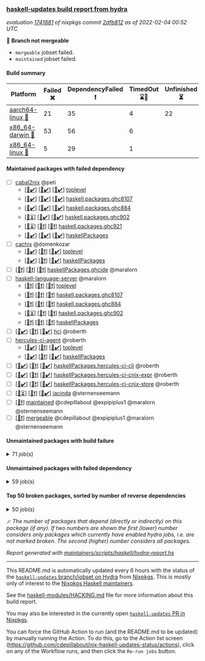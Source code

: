 ### [haskell-updates build report from hydra](https://hydra.nixos.org/jobset/nixpkgs/haskell-updates)
*evaluation [1741881](https://hydra.nixos.org/eval/1741881) of nixpkgs commit [2dfb812](https://github.com/NixOS/nixpkgs/commits/2dfb8125f9e5cdda24d9aa065bc0a2902c035dba) as of 2022-02-04 00:52 UTC*

:red_circle: **Branch not mergeable**
  * `mergeable` jobset failed.
  * `maintained` jobset failed.

#### Build summary

 | Platform | Failed :x: | DependencyFailed :heavy_exclamation_mark: | TimedOut :hourglass::no_entry_sign: | Unfinished :hourglass_flowing_sand: | Success :heavy_check_mark: | 
 | --- | --- | --- | --- | --- | --- | 
 | [aarch64-linux :iphone:](https://hydra.nixos.org/eval/1741881?filter=.aarch64-linux) | 21 | 35 | 4 | 22 | 7131 | 
 | [x86_64-darwin :apple:](https://hydra.nixos.org/eval/1741881?filter=.x86_64-darwin) | 53 | 56 | 6 |  | 7027 | 
 | [x86_64-linux :penguin:](https://hydra.nixos.org/eval/1741881?filter=.x86_64-linux) | 5 | 29 | 1 |  | 7204 | 
#### Maintained packages with failed dependency
- [ ] [cabal2nix](https://hydra.nixos.org/eval/1741881?filter=cabal2nix) @peti
  - [[:iphone::heavy_check_mark:]](https://hydra.nixos.org/build/166372765) [[:apple::heavy_check_mark:]](https://hydra.nixos.org/build/166380427) [[:penguin::heavy_check_mark:]](https://hydra.nixos.org/build/166385739) [toplevel](https://hydra.nixos.org/eval/1741881?filter=cabal2nix)
  - [[:iphone::heavy_check_mark:]](https://hydra.nixos.org/build/166381571) [[:apple::heavy_check_mark:]](https://hydra.nixos.org/build/165485046) [[:penguin::heavy_check_mark:]](https://hydra.nixos.org/build/166382527) [haskell.packages.ghc8107](https://hydra.nixos.org/eval/1741881?filter=haskell.packages.ghc8107.cabal2nix)
  - [[:iphone::heavy_check_mark:]](https://hydra.nixos.org/build/166377683) [[:apple::heavy_check_mark:]](https://hydra.nixos.org/build/165504772) [[:penguin::heavy_check_mark:]](https://hydra.nixos.org/build/166374534) [haskell.packages.ghc884](https://hydra.nixos.org/eval/1741881?filter=haskell.packages.ghc884.cabal2nix)
  - [[:iphone::hourglass_flowing_sand:]](https://hydra.nixos.org/build/166377279) [[:apple::heavy_check_mark:]](https://hydra.nixos.org/build/166143661) [[:penguin::heavy_check_mark:]](https://hydra.nixos.org/build/166376041) [haskell.packages.ghc902](https://hydra.nixos.org/eval/1741881?filter=haskell.packages.ghc902.cabal2nix)
  - [[:iphone::hourglass_flowing_sand:]](https://hydra.nixos.org/build/166380072) [[:apple::heavy_exclamation_mark:]](https://hydra.nixos.org/build/166143611) [[:penguin::heavy_exclamation_mark:]](https://hydra.nixos.org/build/166381099) [haskell.packages.ghc921](https://hydra.nixos.org/eval/1741881?filter=haskell.packages.ghc921.cabal2nix)
  - [[:iphone::heavy_check_mark:]](https://hydra.nixos.org/build/166384596) [[:apple::heavy_check_mark:]](https://hydra.nixos.org/build/165502112) [[:penguin::heavy_check_mark:]](https://hydra.nixos.org/build/166380655) [haskellPackages](https://hydra.nixos.org/eval/1741881?filter=haskellPackages.cabal2nix)
- [ ] [cachix](https://hydra.nixos.org/eval/1741881?filter=cachix) @domenkozar
  - [[:iphone::heavy_check_mark:]](https://hydra.nixos.org/build/166372352) [[:apple::heavy_exclamation_mark:]](https://hydra.nixos.org/build/166216842) [[:penguin::heavy_check_mark:]](https://hydra.nixos.org/build/166384923) [toplevel](https://hydra.nixos.org/eval/1741881?filter=cachix)
  - [[:iphone::heavy_check_mark:]](https://hydra.nixos.org/build/166381166) [[:apple::heavy_exclamation_mark:]](https://hydra.nixos.org/build/166216828) [[:penguin::heavy_check_mark:]](https://hydra.nixos.org/build/166385700) [haskellPackages](https://hydra.nixos.org/eval/1741881?filter=haskellPackages.cachix)
- [ ] [[:iphone::heavy_exclamation_mark:]](https://hydra.nixos.org/build/166379152) [[:apple::heavy_exclamation_mark:]](https://hydra.nixos.org/build/166150049) [[:penguin::heavy_exclamation_mark:]](https://hydra.nixos.org/build/166375597) [haskellPackages.ghcide](https://hydra.nixos.org/eval/1741881?filter=haskellPackages.ghcide) @maralorn
- [ ] [haskell-language-server](https://hydra.nixos.org/eval/1741881?filter=haskell-language-server) @maralorn
  - [[:iphone::heavy_exclamation_mark:]](https://hydra.nixos.org/build/166379929) [[:apple::heavy_exclamation_mark:]](https://hydra.nixos.org/build/166148447) [[:penguin::heavy_exclamation_mark:]](https://hydra.nixos.org/build/166377370) [toplevel](https://hydra.nixos.org/eval/1741881?filter=haskell-language-server)
  - [[:iphone::heavy_exclamation_mark:]](https://hydra.nixos.org/build/166385163) [[:apple::heavy_exclamation_mark:]](https://hydra.nixos.org/build/166150339) [[:penguin::heavy_exclamation_mark:]](https://hydra.nixos.org/build/166373915) [haskell.packages.ghc8107](https://hydra.nixos.org/eval/1741881?filter=haskell.packages.ghc8107.haskell-language-server)
  - [[:iphone::heavy_exclamation_mark:]](https://hydra.nixos.org/build/166380644) [[:apple::heavy_exclamation_mark:]](https://hydra.nixos.org/build/166148017) [[:penguin::heavy_exclamation_mark:]](https://hydra.nixos.org/build/166378922) [haskell.packages.ghc884](https://hydra.nixos.org/eval/1741881?filter=haskell.packages.ghc884.haskell-language-server)
  - [[:iphone::hourglass_flowing_sand:]](https://hydra.nixos.org/build/166376918) [[:apple::heavy_exclamation_mark:]](https://hydra.nixos.org/build/166149203) [[:penguin::heavy_exclamation_mark:]](https://hydra.nixos.org/build/166378155) [haskell.packages.ghc902](https://hydra.nixos.org/eval/1741881?filter=haskell.packages.ghc902.haskell-language-server)
  - [[:iphone::heavy_exclamation_mark:]](https://hydra.nixos.org/build/166381791) [[:apple::heavy_exclamation_mark:]](https://hydra.nixos.org/build/166148625) [[:penguin::heavy_exclamation_mark:]](https://hydra.nixos.org/build/166381398) [haskellPackages](https://hydra.nixos.org/eval/1741881?filter=haskellPackages.haskell-language-server)
- [ ] [[:iphone::heavy_check_mark:]](https://hydra.nixos.org/build/166380380) [[:apple::heavy_exclamation_mark:]](https://hydra.nixos.org/build/166216824) [[:penguin::heavy_check_mark:]](https://hydra.nixos.org/build/166378731) [hci](https://hydra.nixos.org/eval/1741881?filter=hci) @roberth
- [ ] [hercules-ci-agent](https://hydra.nixos.org/eval/1741881?filter=hercules-ci-agent) @roberth
  - [[:iphone::heavy_check_mark:]](https://hydra.nixos.org/build/166374566) [[:apple::heavy_exclamation_mark:]](https://hydra.nixos.org/build/166216862) [[:penguin::heavy_check_mark:]](https://hydra.nixos.org/build/166378612) [toplevel](https://hydra.nixos.org/eval/1741881?filter=hercules-ci-agent)
  - [[:iphone::heavy_check_mark:]](https://hydra.nixos.org/build/166375321) [[:apple::heavy_exclamation_mark:]](https://hydra.nixos.org/build/166216841) [[:penguin::heavy_check_mark:]](https://hydra.nixos.org/build/166373237) [haskellPackages](https://hydra.nixos.org/eval/1741881?filter=haskellPackages.hercules-ci-agent)
- [ ] [[:iphone::heavy_check_mark:]](https://hydra.nixos.org/build/166379105) [[:apple::heavy_exclamation_mark:]](https://hydra.nixos.org/build/166216849) [[:penguin::heavy_check_mark:]](https://hydra.nixos.org/build/166373334) [haskellPackages.hercules-ci-cli](https://hydra.nixos.org/eval/1741881?filter=haskellPackages.hercules-ci-cli) @roberth
- [ ] [[:iphone::heavy_check_mark:]](https://hydra.nixos.org/build/166375964) [[:apple::heavy_exclamation_mark:]](https://hydra.nixos.org/build/166216867) [[:penguin::heavy_check_mark:]](https://hydra.nixos.org/build/166386843) [haskellPackages.hercules-ci-cnix-expr](https://hydra.nixos.org/eval/1741881?filter=haskellPackages.hercules-ci-cnix-expr) @roberth
- [ ] [[:iphone::heavy_check_mark:]](https://hydra.nixos.org/build/166383354) [[:apple::heavy_exclamation_mark:]](https://hydra.nixos.org/build/166216844) [[:penguin::heavy_check_mark:]](https://hydra.nixos.org/build/166377207) [haskellPackages.hercules-ci-cnix-store](https://hydra.nixos.org/eval/1741881?filter=haskellPackages.hercules-ci-cnix-store) @roberth
- [ ] [[:iphone::hourglass_flowing_sand:]](https://hydra.nixos.org/build/166372659) [[:apple::heavy_exclamation_mark:]](https://hydra.nixos.org/build/166143647) [[:penguin::heavy_check_mark:]](https://hydra.nixos.org/build/166384502) [jacinda](https://hydra.nixos.org/eval/1741881?filter=jacinda) @sternenseemann
- [ ] [[:penguin::heavy_exclamation_mark:]](https://hydra.nixos.org/build/166380497) [maintained](https://hydra.nixos.org/eval/1741881?filter=maintained) @cdepillabout @expipiplus1 @maralorn @sternenseemann
- [ ] [[:penguin::heavy_exclamation_mark:]](https://hydra.nixos.org/build/166378333) [mergeable](https://hydra.nixos.org/eval/1741881?filter=mergeable) @cdepillabout @expipiplus1 @maralorn @sternenseemann
#### Unmaintained packages with build failure
<details><summary>71 job(s) </summary>

- [ ] [[:iphone::x:]](https://hydra.nixos.org/build/166374710) [[:apple::x:]](https://hydra.nixos.org/build/166148832) [[:penguin::x:]](https://hydra.nixos.org/build/166379247) [haskellPackages.hls-plugin-api](https://hydra.nixos.org/eval/1741881?filter=haskellPackages.hls-plugin-api)  :arrow_heading_up: 23 | 25
- [ ] [[:iphone::heavy_check_mark:]](https://hydra.nixos.org/build/166372522) [[:apple::x:]](https://hydra.nixos.org/build/165500555) [[:penguin::heavy_check_mark:]](https://hydra.nixos.org/build/166376400) [haskellPackages.thyme](https://hydra.nixos.org/eval/1741881?filter=haskellPackages.thyme)  :arrow_heading_up: 6 | 15
- [ ] [[:iphone::heavy_check_mark:]](https://hydra.nixos.org/build/166384558) [[:apple::x:]](https://hydra.nixos.org/build/166150124) [[:penguin::heavy_check_mark:]](https://hydra.nixos.org/build/166374889) [haskellPackages.nri-prelude](https://hydra.nixos.org/eval/1741881?filter=haskellPackages.nri-prelude)  :arrow_heading_up: 5 | 7
- [ ] [[:iphone::heavy_check_mark:]](https://hydra.nixos.org/build/166383825) [[:apple::x:]](https://hydra.nixos.org/build/165493168) [[:penguin::heavy_check_mark:]](https://hydra.nixos.org/build/166372762) [haskellPackages.exinst](https://hydra.nixos.org/eval/1741881?filter=haskellPackages.exinst)  :arrow_heading_up: 4 | 6
- [ ] [[:iphone::x:]](https://hydra.nixos.org/build/166379234) [[:apple::x:]](https://hydra.nixos.org/build/165659926) [[:penguin::heavy_check_mark:]](https://hydra.nixos.org/build/166375668) [haskellPackages.ptr-poker](https://hydra.nixos.org/eval/1741881?filter=haskellPackages.ptr-poker)  :arrow_heading_up: 3 | 4
- [ ] [[:iphone::x:]](https://hydra.nixos.org/build/166375859) [[:apple::heavy_check_mark:]](https://hydra.nixos.org/build/165489600) [[:penguin::heavy_check_mark:]](https://hydra.nixos.org/build/166386759) [haskellPackages.long-double](https://hydra.nixos.org/eval/1741881?filter=haskellPackages.long-double)  :arrow_heading_up: 2 | 2
- [ ] [[:iphone::x:]](https://hydra.nixos.org/build/166381425) [[:apple::heavy_check_mark:]](https://hydra.nixos.org/build/165505819) [[:penguin::heavy_check_mark:]](https://hydra.nixos.org/build/166384999) [haskellPackages.OrderedBits](https://hydra.nixos.org/eval/1741881?filter=haskellPackages.OrderedBits)  :arrow_heading_up: 1 | 36
- [ ] [[:iphone::heavy_check_mark:]](https://hydra.nixos.org/build/166384273) [[:apple::x:]](https://hydra.nixos.org/build/165492120) [[:penguin::heavy_check_mark:]](https://hydra.nixos.org/build/166373187) [haskellPackages.free-vector-spaces](https://hydra.nixos.org/eval/1741881?filter=haskellPackages.free-vector-spaces)  :arrow_heading_up: 1 | 7
- [ ] [[:iphone::x:]](https://hydra.nixos.org/build/166385062) [[:apple::x:]](https://hydra.nixos.org/build/166149681) [[:penguin::x:]](https://hydra.nixos.org/build/166381644) [haskellPackages.lzlib](https://hydra.nixos.org/eval/1741881?filter=haskellPackages.lzlib)  :arrow_heading_up: 1 | 2
- [ ] [[:iphone::x:]](https://hydra.nixos.org/build/166380354) [[:apple::heavy_check_mark:]](https://hydra.nixos.org/build/166149939) [[:penguin::heavy_check_mark:]](https://hydra.nixos.org/build/166380408) [haskellPackages.quic](https://hydra.nixos.org/eval/1741881?filter=haskellPackages.quic)  :arrow_heading_up: 1 | 2
- [ ] [[:iphone::x:]](https://hydra.nixos.org/build/166375099) [[:apple::x:]](https://hydra.nixos.org/build/165493743) [[:penguin::heavy_check_mark:]](https://hydra.nixos.org/build/166374805) [haskellPackages.easytensor](https://hydra.nixos.org/eval/1741881?filter=haskellPackages.easytensor)  :arrow_heading_up: 1 | 1
- [ ] [[:iphone::heavy_check_mark:]](https://hydra.nixos.org/build/166376591) [[:apple::x:]](https://hydra.nixos.org/build/166149600) [[:penguin::heavy_check_mark:]](https://hydra.nixos.org/build/166373920) [haskellPackages.gi-gdkx11](https://hydra.nixos.org/eval/1741881?filter=haskellPackages.gi-gdkx11)  :arrow_heading_up: 1 | 1
- [ ] [[:iphone::heavy_check_mark:]](https://hydra.nixos.org/build/166382218) [[:apple::heavy_check_mark:]](https://hydra.nixos.org/build/165496837) [[:penguin::x:]](https://hydra.nixos.org/build/166373793) [haskellPackages.kazura-queue](https://hydra.nixos.org/eval/1741881?filter=haskellPackages.kazura-queue)  :arrow_heading_up: 1 | 1
- [ ] [[:iphone::heavy_check_mark:]](https://hydra.nixos.org/build/166376392) [[:apple::x:]](https://hydra.nixos.org/build/165500381) [[:penguin::heavy_check_mark:]](https://hydra.nixos.org/build/166374847) [haskellPackages.keep-alive](https://hydra.nixos.org/eval/1741881?filter=haskellPackages.keep-alive)  :arrow_heading_up: 1 | 1
- [ ] [[:iphone::x:]](https://hydra.nixos.org/build/166378445) [[:apple::heavy_check_mark:]](https://hydra.nixos.org/build/165502221) [[:penguin::heavy_check_mark:]](https://hydra.nixos.org/build/166382060) [haskellPackages.nlopt-haskell](https://hydra.nixos.org/eval/1741881?filter=haskellPackages.nlopt-haskell)  :arrow_heading_up: 1 | 1
- [ ] [[:iphone::heavy_check_mark:]](https://hydra.nixos.org/build/166377732) [[:apple::x:]](https://hydra.nixos.org/build/165504394) [[:penguin::heavy_check_mark:]](https://hydra.nixos.org/build/166372942) [haskellPackages.opencv](https://hydra.nixos.org/eval/1741881?filter=haskellPackages.opencv)  :arrow_heading_up: 1 | 1
- [ ] [[:iphone::x:]](https://hydra.nixos.org/build/166379502) [[:apple::heavy_check_mark:]](https://hydra.nixos.org/build/165501733) [[:penguin::heavy_check_mark:]](https://hydra.nixos.org/build/166384027) [haskellPackages.unicode-properties](https://hydra.nixos.org/eval/1741881?filter=haskellPackages.unicode-properties)  :arrow_heading_up: 1 | 1
- [ ] [[:iphone::x:]](https://hydra.nixos.org/build/166381515) [[:apple::heavy_check_mark:]](https://hydra.nixos.org/build/165659837) [[:penguin::heavy_check_mark:]](https://hydra.nixos.org/build/166383680) [haskellPackages.accelerate-llvm](https://hydra.nixos.org/eval/1741881?filter=haskellPackages.accelerate-llvm)  :arrow_heading_up: 0 | 8
- [ ] [[:iphone::x:]](https://hydra.nixos.org/build/166383027) [[:apple::heavy_check_mark:]](https://hydra.nixos.org/build/165496162) [[:penguin::heavy_check_mark:]](https://hydra.nixos.org/build/166377079) [haskellPackages.freetype2](https://hydra.nixos.org/eval/1741881?filter=haskellPackages.freetype2)  :arrow_heading_up: 0 | 7
- [ ] [[:iphone::heavy_check_mark:]](https://hydra.nixos.org/build/166385506) [[:apple::x:]](https://hydra.nixos.org/build/165503940) [[:penguin::heavy_check_mark:]](https://hydra.nixos.org/build/166381194) [haskellPackages.pipes-zlib](https://hydra.nixos.org/eval/1741881?filter=haskellPackages.pipes-zlib)  :arrow_heading_up: 0 | 5
- [ ] [[:iphone::heavy_check_mark:]](https://hydra.nixos.org/build/166372373) [[:apple::x:]](https://hydra.nixos.org/build/165497853) [[:penguin::heavy_check_mark:]](https://hydra.nixos.org/build/166382188) [haskellPackages.hmidi](https://hydra.nixos.org/eval/1741881?filter=haskellPackages.hmidi)  :arrow_heading_up: 0 | 4
- [ ] [[:iphone::heavy_check_mark:]](https://hydra.nixos.org/build/166384481) [[:apple::x:]](https://hydra.nixos.org/build/165502245) [[:penguin::heavy_check_mark:]](https://hydra.nixos.org/build/166377080) [haskellPackages.zip](https://hydra.nixos.org/eval/1741881?filter=haskellPackages.zip)  :arrow_heading_up: 0 | 4
- [ ] [[:iphone::x:]](https://hydra.nixos.org/build/166376913) [[:apple::heavy_check_mark:]](https://hydra.nixos.org/build/165499926) [[:penguin::heavy_check_mark:]](https://hydra.nixos.org/build/166379863) [haskellPackages.cdar-mBound](https://hydra.nixos.org/eval/1741881?filter=haskellPackages.cdar-mBound)  :arrow_heading_up: 0 | 2
- [ ] [[:iphone::heavy_check_mark:]](https://hydra.nixos.org/build/166373791) [[:apple::x:]](https://hydra.nixos.org/build/165503600) [[:penguin::heavy_check_mark:]](https://hydra.nixos.org/build/166375234) [haskellPackages.posix-socket](https://hydra.nixos.org/eval/1741881?filter=haskellPackages.posix-socket)  :arrow_heading_up: 0 | 2
- [ ] [[:iphone::heavy_check_mark:]](https://hydra.nixos.org/build/166376122) [[:apple::x:]](https://hydra.nixos.org/build/165485972) [[:penguin::heavy_check_mark:]](https://hydra.nixos.org/build/166378832) [haskellPackages.hamid](https://hydra.nixos.org/eval/1741881?filter=haskellPackages.hamid)  :arrow_heading_up: 0 | 1
- [ ] [[:iphone::heavy_check_mark:]](https://hydra.nixos.org/build/166373971) [[:apple::x:]](https://hydra.nixos.org/build/165487096) [[:penguin::heavy_check_mark:]](https://hydra.nixos.org/build/166374798) [haskellPackages.hmatrix-morpheus](https://hydra.nixos.org/eval/1741881?filter=haskellPackages.hmatrix-morpheus)  :arrow_heading_up: 0 | 1
- [ ] [[:iphone::heavy_check_mark:]](https://hydra.nixos.org/build/166382718) [[:apple::x:]](https://hydra.nixos.org/build/165506012) [[:penguin::heavy_check_mark:]](https://hydra.nixos.org/build/166386950) [haskellPackages.huckleberry](https://hydra.nixos.org/eval/1741881?filter=haskellPackages.huckleberry)  :arrow_heading_up: 0 | 1
- [ ] [[:iphone::heavy_check_mark:]](https://hydra.nixos.org/build/166385889) [[:apple::x:]](https://hydra.nixos.org/build/165496798) [[:penguin::heavy_check_mark:]](https://hydra.nixos.org/build/166372631) [haskellPackages.openal-ffi](https://hydra.nixos.org/eval/1741881?filter=haskellPackages.openal-ffi)  :arrow_heading_up: 0 | 1
- [ ] [[:iphone::x:]](https://hydra.nixos.org/build/166386928) [[:apple::heavy_check_mark:]](https://hydra.nixos.org/build/165489248) [[:penguin::heavy_check_mark:]](https://hydra.nixos.org/build/166374403) [haskellPackages.picosat](https://hydra.nixos.org/eval/1741881?filter=haskellPackages.picosat)  :arrow_heading_up: 0 | 1
- [ ] [[:iphone::heavy_check_mark:]](https://hydra.nixos.org/build/166373146) [[:apple::x:]](https://hydra.nixos.org/build/165493861) [[:penguin::heavy_check_mark:]](https://hydra.nixos.org/build/166379457) [haskellPackages.select](https://hydra.nixos.org/eval/1741881?filter=haskellPackages.select)  :arrow_heading_up: 0 | 1
- [ ] [[:iphone::heavy_check_mark:]](https://hydra.nixos.org/build/166377970) [[:apple::x:]](https://hydra.nixos.org/build/165492575) [[:penguin::heavy_check_mark:]](https://hydra.nixos.org/build/166381372) [haskellPackages.sysinfo](https://hydra.nixos.org/eval/1741881?filter=haskellPackages.sysinfo)  :arrow_heading_up: 0 | 1
- [ ] [[:iphone::heavy_check_mark:]](https://hydra.nixos.org/build/166386533) [[:apple::x:]](https://hydra.nixos.org/build/165500018) [[:penguin::heavy_check_mark:]](https://hydra.nixos.org/build/166373474) [haskellPackages.FractalArt](https://hydra.nixos.org/eval/1741881?filter=haskellPackages.FractalArt) 
- [ ] [[:iphone::x:]](https://hydra.nixos.org/build/166373271) [[:apple::heavy_check_mark:]](https://hydra.nixos.org/build/165496543) [[:penguin::heavy_check_mark:]](https://hydra.nixos.org/build/166376925) [haskellPackages.HsASA](https://hydra.nixos.org/eval/1741881?filter=haskellPackages.HsASA) 
- [ ] [[:iphone::heavy_check_mark:]](https://hydra.nixos.org/build/166383431) [[:apple::x:]](https://hydra.nixos.org/build/165497098) [[:penguin::heavy_check_mark:]](https://hydra.nixos.org/build/166381035) [haskellPackages.chiphunk](https://hydra.nixos.org/eval/1741881?filter=haskellPackages.chiphunk) 
- [ ] [[:iphone::heavy_check_mark:]](https://hydra.nixos.org/build/166378154) [[:apple::x:]](https://hydra.nixos.org/build/165501696) [[:penguin::heavy_check_mark:]](https://hydra.nixos.org/build/166377146) [haskellPackages.diskhash](https://hydra.nixos.org/eval/1741881?filter=haskellPackages.diskhash) 
- [ ] [[:iphone::heavy_check_mark:]](https://hydra.nixos.org/build/166381792) [[:apple::hourglass::no_entry_sign:]](https://hydra.nixos.org/build/166150268) [[:penguin::x:]](https://hydra.nixos.org/build/166381821) [haskellPackages.docusign-base](https://hydra.nixos.org/eval/1741881?filter=haskellPackages.docusign-base) 
- [ ] [[:iphone::heavy_check_mark:]](https://hydra.nixos.org/build/166380041) [[:apple::x:]](https://hydra.nixos.org/build/166149186) [[:penguin::heavy_check_mark:]](https://hydra.nixos.org/build/166382717) [haskellPackages.epub-tools](https://hydra.nixos.org/eval/1741881?filter=haskellPackages.epub-tools) 
- [ ] [[:iphone::heavy_check_mark:]](https://hydra.nixos.org/build/166382681) [[:apple::x:]](https://hydra.nixos.org/build/165504985) [[:penguin::heavy_check_mark:]](https://hydra.nixos.org/build/166380835) [haskellPackages.float128](https://hydra.nixos.org/eval/1741881?filter=haskellPackages.float128) 
- [ ] [[:iphone::heavy_check_mark:]](https://hydra.nixos.org/build/166373762) [[:apple::x:]](https://hydra.nixos.org/build/165485153) [[:penguin::heavy_check_mark:]](https://hydra.nixos.org/build/166378803) [haskellPackages.gerrit](https://hydra.nixos.org/eval/1741881?filter=haskellPackages.gerrit) 
- [ ] [[:iphone::x:]](https://hydra.nixos.org/build/166379041) [[:penguin::heavy_check_mark:]](https://hydra.nixos.org/build/166379594) [haskellPackages.gnome-keyring](https://hydra.nixos.org/eval/1741881?filter=haskellPackages.gnome-keyring) 
- [ ] [[:iphone::heavy_check_mark:]](https://hydra.nixos.org/build/166380515) [[:apple::x:]](https://hydra.nixos.org/build/165500299) [[:penguin::heavy_check_mark:]](https://hydra.nixos.org/build/166381306) [haskellPackages.gtk-traymanager](https://hydra.nixos.org/eval/1741881?filter=haskellPackages.gtk-traymanager) 
- [ ] [[:iphone::heavy_check_mark:]](https://hydra.nixos.org/build/166374506) [[:apple::x:]](https://hydra.nixos.org/build/165485659) [[:penguin::heavy_check_mark:]](https://hydra.nixos.org/build/166379150) [haskellPackages.hid](https://hydra.nixos.org/eval/1741881?filter=haskellPackages.hid) 
- [ ] [[:iphone::heavy_check_mark:]](https://hydra.nixos.org/build/166379047) [[:apple::x:]](https://hydra.nixos.org/build/166150186) [[:penguin::heavy_check_mark:]](https://hydra.nixos.org/build/166382101) [haskellPackages.highlight](https://hydra.nixos.org/eval/1741881?filter=haskellPackages.highlight) 
- [ ] [[:iphone::heavy_check_mark:]](https://hydra.nixos.org/build/166382125) [[:apple::x:]](https://hydra.nixos.org/build/165485423) [[:penguin::heavy_check_mark:]](https://hydra.nixos.org/build/166383929) [haskellPackages.hinotify-conduit](https://hydra.nixos.org/eval/1741881?filter=haskellPackages.hinotify-conduit) 
- [ ] [[:iphone::x:]](https://hydra.nixos.org/build/166372451) [[:apple::heavy_check_mark:]](https://hydra.nixos.org/build/165487734) [[:penguin::heavy_check_mark:]](https://hydra.nixos.org/build/166386105) [haskellPackages.hq](https://hydra.nixos.org/eval/1741881?filter=haskellPackages.hq) 
- [ ] [[:iphone::heavy_check_mark:]](https://hydra.nixos.org/build/166373384) [[:apple::x:]](https://hydra.nixos.org/build/166148354) [[:penguin::heavy_check_mark:]](https://hydra.nixos.org/build/166375596) [haskellPackages.hs](https://hydra.nixos.org/eval/1741881?filter=haskellPackages.hs) 
- [ ] [[:iphone::x:]](https://hydra.nixos.org/build/166379364) [[:apple::x:]](https://hydra.nixos.org/build/166149015) [[:penguin::x:]](https://hydra.nixos.org/build/166376904) [haskellPackages.hs-opentelemetry-instrumentation-persistent](https://hydra.nixos.org/eval/1741881?filter=haskellPackages.hs-opentelemetry-instrumentation-persistent) 
- [ ] [[:iphone::heavy_check_mark:]](https://hydra.nixos.org/build/166382595) [[:apple::x:]](https://hydra.nixos.org/build/165501979) [[:penguin::heavy_check_mark:]](https://hydra.nixos.org/build/166374434) [haskellPackages.hsshellscript](https://hydra.nixos.org/eval/1741881?filter=haskellPackages.hsshellscript) 
- [ ] [[:iphone::heavy_check_mark:]](https://hydra.nixos.org/build/166386609) [[:apple::x:]](https://hydra.nixos.org/build/165488789) [[:penguin::heavy_check_mark:]](https://hydra.nixos.org/build/166379235) [haskellPackages.hssourceinfo](https://hydra.nixos.org/eval/1741881?filter=haskellPackages.hssourceinfo) 
- [ ] [[:iphone::heavy_check_mark:]](https://hydra.nixos.org/build/166379210) [[:apple::x:]](https://hydra.nixos.org/build/165498514) [[:penguin::heavy_check_mark:]](https://hydra.nixos.org/build/166382219) [haskellPackages.ipcvar](https://hydra.nixos.org/eval/1741881?filter=haskellPackages.ipcvar) 
- [ ] [[:iphone::heavy_check_mark:]](https://hydra.nixos.org/build/166380132) [[:apple::x:]](https://hydra.nixos.org/build/165491912) [[:penguin::heavy_check_mark:]](https://hydra.nixos.org/build/166376932) [haskellPackages.linux-framebuffer](https://hydra.nixos.org/eval/1741881?filter=haskellPackages.linux-framebuffer) 
- [ ] [[:iphone::heavy_check_mark:]](https://hydra.nixos.org/build/166381322) [[:apple::x:]](https://hydra.nixos.org/build/165502371) [[:penguin::heavy_check_mark:]](https://hydra.nixos.org/build/166383897) [haskellPackages.mediawiki2latex](https://hydra.nixos.org/eval/1741881?filter=haskellPackages.mediawiki2latex) 
- [ ] [[:iphone::heavy_check_mark:]](https://hydra.nixos.org/build/166384899) [[:apple::x:]](https://hydra.nixos.org/build/165495938) [[:penguin::heavy_check_mark:]](https://hydra.nixos.org/build/166386100) [haskellPackages.mercury-api](https://hydra.nixos.org/eval/1741881?filter=haskellPackages.mercury-api) 
- [ ] [[:iphone::heavy_check_mark:]](https://hydra.nixos.org/build/166385828) [[:apple::x:]](https://hydra.nixos.org/build/165485881) [[:penguin::heavy_check_mark:]](https://hydra.nixos.org/build/166385214) [haskellPackages.nano-cryptr](https://hydra.nixos.org/eval/1741881?filter=haskellPackages.nano-cryptr) 
- [ ] [[:iphone::heavy_check_mark:]](https://hydra.nixos.org/build/166382868) [[:apple::x:]](https://hydra.nixos.org/build/166148117) [[:penguin::heavy_check_mark:]](https://hydra.nixos.org/build/166374153) [haskellPackages.persistent-pagination](https://hydra.nixos.org/eval/1741881?filter=haskellPackages.persistent-pagination) 
- [ ] [[:iphone::heavy_check_mark:]](https://hydra.nixos.org/build/166382945) [[:apple::x:]](https://hydra.nixos.org/build/165501847) [[:penguin::heavy_check_mark:]](https://hydra.nixos.org/build/166378250) [haskellPackages.ping-wrapper](https://hydra.nixos.org/eval/1741881?filter=haskellPackages.ping-wrapper) 
- [ ] [[:iphone::x:]](https://hydra.nixos.org/build/166380194) [[:apple::heavy_check_mark:]](https://hydra.nixos.org/build/165495850) [[:penguin::heavy_check_mark:]](https://hydra.nixos.org/build/166383218) [haskellPackages.poker](https://hydra.nixos.org/eval/1741881?filter=haskellPackages.poker) 
- [ ] [[:iphone::heavy_check_mark:]](https://hydra.nixos.org/build/166385694) [[:apple::x:]](https://hydra.nixos.org/build/165492812) [[:penguin::heavy_check_mark:]](https://hydra.nixos.org/build/166379107) [haskellPackages.posix-timer](https://hydra.nixos.org/eval/1741881?filter=haskellPackages.posix-timer) 
- [ ] [[:iphone::heavy_check_mark:]](https://hydra.nixos.org/build/166384156) [[:apple::x:]](https://hydra.nixos.org/build/165494665) [[:penguin::heavy_check_mark:]](https://hydra.nixos.org/build/166383337) [haskellPackages.procex](https://hydra.nixos.org/eval/1741881?filter=haskellPackages.procex) 
- [ ] [[:iphone::heavy_check_mark:]](https://hydra.nixos.org/build/166382412) [[:apple::x:]](https://hydra.nixos.org/build/165493255) [[:penguin::heavy_check_mark:]](https://hydra.nixos.org/build/166380038) [haskellPackages.pthread](https://hydra.nixos.org/eval/1741881?filter=haskellPackages.pthread) 
- [ ] [[:iphone::x:]](https://hydra.nixos.org/build/166386869) [[:apple::heavy_check_mark:]](https://hydra.nixos.org/build/166148942) [[:penguin::heavy_check_mark:]](https://hydra.nixos.org/build/166383179) [haskellPackages.risc386](https://hydra.nixos.org/eval/1741881?filter=haskellPackages.risc386) 
- [ ] [[:iphone::heavy_check_mark:]](https://hydra.nixos.org/build/166376482) [[:apple::x:]](https://hydra.nixos.org/build/166148274) [[:penguin::heavy_check_mark:]](https://hydra.nixos.org/build/166372733) [haskellPackages.sandwich-webdriver](https://hydra.nixos.org/eval/1741881?filter=haskellPackages.sandwich-webdriver) 
- [ ] [[:iphone::heavy_check_mark:]](https://hydra.nixos.org/build/166380712) [[:apple::x:]](https://hydra.nixos.org/build/165499719) [[:penguin::heavy_check_mark:]](https://hydra.nixos.org/build/166373099) [haskellPackages.sfml-audio](https://hydra.nixos.org/eval/1741881?filter=haskellPackages.sfml-audio) 
- [ ] [[:iphone::heavy_check_mark:]](https://hydra.nixos.org/build/166386206) [[:apple::x:]](https://hydra.nixos.org/build/165495485) [[:penguin::heavy_check_mark:]](https://hydra.nixos.org/build/166380317) [haskellPackages.shared-memory](https://hydra.nixos.org/eval/1741881?filter=haskellPackages.shared-memory) 
- [ ] [[:iphone::heavy_check_mark:]](https://hydra.nixos.org/build/166375957) [[:apple::x:]](https://hydra.nixos.org/build/165500791) [[:penguin::heavy_check_mark:]](https://hydra.nixos.org/build/166372454) [haskellPackages.tailfile-hinotify](https://hydra.nixos.org/eval/1741881?filter=haskellPackages.tailfile-hinotify) 
- [ ] [[:iphone::x:]](https://hydra.nixos.org/build/166384825) [[:apple::heavy_check_mark:]](https://hydra.nixos.org/build/165489359) [[:penguin::heavy_check_mark:]](https://hydra.nixos.org/build/166377089) [haskellPackages.wiringPi](https://hydra.nixos.org/eval/1741881?filter=haskellPackages.wiringPi) 
- [ ] [[:iphone::x:]](https://hydra.nixos.org/build/166379369) [[:apple::heavy_check_mark:]](https://hydra.nixos.org/build/165496118) [[:penguin::heavy_check_mark:]](https://hydra.nixos.org/build/166377462) [haskellPackages.x86-64bit](https://hydra.nixos.org/eval/1741881?filter=haskellPackages.x86-64bit) 
- [ ] [[:iphone::heavy_check_mark:]](https://hydra.nixos.org/build/166380512) [[:apple::x:]](https://hydra.nixos.org/build/165500226) [[:penguin::heavy_check_mark:]](https://hydra.nixos.org/build/166383521) [haskellPackages.xmonad-utils](https://hydra.nixos.org/eval/1741881?filter=haskellPackages.xmonad-utils) 
- [ ] [[:iphone::heavy_check_mark:]](https://hydra.nixos.org/build/166380177) [[:apple::x:]](https://hydra.nixos.org/build/165501083) [[:penguin::heavy_check_mark:]](https://hydra.nixos.org/build/166383726) [haskellPackages.yoga](https://hydra.nixos.org/eval/1741881?filter=haskellPackages.yoga) 
- [ ] [[:iphone::heavy_check_mark:]](https://hydra.nixos.org/build/166379534) [[:apple::x:]](https://hydra.nixos.org/build/165500983) [[:penguin::heavy_check_mark:]](https://hydra.nixos.org/build/166373353) [haskellPackages.zot](https://hydra.nixos.org/eval/1741881?filter=haskellPackages.zot) 
- [ ] [[:iphone::heavy_check_mark:]](https://hydra.nixos.org/build/166376753) [[:apple::x:]](https://hydra.nixos.org/build/165485793) [[:penguin::heavy_check_mark:]](https://hydra.nixos.org/build/166374219) [haskellPackages.zxcvbn-c](https://hydra.nixos.org/eval/1741881?filter=haskellPackages.zxcvbn-c) 
</details>

#### Unmaintained packages with failed dependency
<details><summary>59 job(s) </summary>

- [ ] [[:iphone::heavy_check_mark:]](https://hydra.nixos.org/build/166382818) [[:apple::heavy_exclamation_mark:]](https://hydra.nixos.org/build/166148869) [[:penguin::heavy_check_mark:]](https://hydra.nixos.org/build/166381827) [haskellPackages.nri-env-parser](https://hydra.nixos.org/eval/1741881?filter=haskellPackages.nri-env-parser)  :arrow_heading_up: 4 | 6
- [ ] [[:iphone::heavy_check_mark:]](https://hydra.nixos.org/build/166384620) [[:apple::heavy_exclamation_mark:]](https://hydra.nixos.org/build/166149931) [[:penguin::heavy_check_mark:]](https://hydra.nixos.org/build/166377017) [haskellPackages.nri-observability](https://hydra.nixos.org/eval/1741881?filter=haskellPackages.nri-observability)  :arrow_heading_up: 3 | 5
- [ ] [[:iphone::heavy_exclamation_mark:]](https://hydra.nixos.org/build/166377951) [[:apple::heavy_exclamation_mark:]](https://hydra.nixos.org/build/166149726) [[:penguin::heavy_exclamation_mark:]](https://hydra.nixos.org/build/166384448) [haskellPackages.hls-explicit-imports-plugin](https://hydra.nixos.org/eval/1741881?filter=haskellPackages.hls-explicit-imports-plugin)  :arrow_heading_up: 2 | 2
- [ ] [[:iphone::heavy_exclamation_mark:]](https://hydra.nixos.org/build/166382174) [[:apple::heavy_exclamation_mark:]](https://hydra.nixos.org/build/165661573) [[:penguin::heavy_check_mark:]](https://hydra.nixos.org/build/166374275) [haskellPackages.jsonifier](https://hydra.nixos.org/eval/1741881?filter=haskellPackages.jsonifier)  :arrow_heading_up: 2 | 2
- [ ] [[:iphone::heavy_exclamation_mark:]](https://hydra.nixos.org/build/166376252) [[:apple::heavy_exclamation_mark:]](https://hydra.nixos.org/build/166148316) [[:penguin::heavy_exclamation_mark:]](https://hydra.nixos.org/build/166385929) [haskellPackages.hls-retrie-plugin](https://hydra.nixos.org/eval/1741881?filter=haskellPackages.hls-retrie-plugin)  :arrow_heading_up: 1 | 2
- [ ] [[:iphone::heavy_exclamation_mark:]](https://hydra.nixos.org/build/166377530) [[:apple::heavy_exclamation_mark:]](https://hydra.nixos.org/build/166147838) [[:penguin::heavy_exclamation_mark:]](https://hydra.nixos.org/build/166385158) [haskellPackages.hls-alternate-number-format-plugin](https://hydra.nixos.org/eval/1741881?filter=haskellPackages.hls-alternate-number-format-plugin)  :arrow_heading_up: 1 | 1
- [ ] [[:iphone::heavy_exclamation_mark:]](https://hydra.nixos.org/build/166386722) [[:apple::heavy_exclamation_mark:]](https://hydra.nixos.org/build/166148200) [[:penguin::heavy_exclamation_mark:]](https://hydra.nixos.org/build/166386318) [haskellPackages.hls-brittany-plugin](https://hydra.nixos.org/eval/1741881?filter=haskellPackages.hls-brittany-plugin)  :arrow_heading_up: 1 | 1
- [ ] [[:iphone::heavy_exclamation_mark:]](https://hydra.nixos.org/build/166373253) [[:apple::heavy_exclamation_mark:]](https://hydra.nixos.org/build/166149300) [[:penguin::heavy_exclamation_mark:]](https://hydra.nixos.org/build/166384173) [haskellPackages.hls-call-hierarchy-plugin](https://hydra.nixos.org/eval/1741881?filter=haskellPackages.hls-call-hierarchy-plugin)  :arrow_heading_up: 1 | 1
- [ ] [[:iphone::heavy_exclamation_mark:]](https://hydra.nixos.org/build/166372773) [[:apple::heavy_exclamation_mark:]](https://hydra.nixos.org/build/166148194) [[:penguin::heavy_exclamation_mark:]](https://hydra.nixos.org/build/166378052) [haskellPackages.hls-class-plugin](https://hydra.nixos.org/eval/1741881?filter=haskellPackages.hls-class-plugin)  :arrow_heading_up: 1 | 1
- [ ] [[:iphone::heavy_exclamation_mark:]](https://hydra.nixos.org/build/166384720) [[:apple::heavy_exclamation_mark:]](https://hydra.nixos.org/build/166148039) [[:penguin::heavy_exclamation_mark:]](https://hydra.nixos.org/build/166374342) [haskellPackages.hls-eval-plugin](https://hydra.nixos.org/eval/1741881?filter=haskellPackages.hls-eval-plugin)  :arrow_heading_up: 1 | 1
- [ ] [[:iphone::heavy_exclamation_mark:]](https://hydra.nixos.org/build/166375418) [[:apple::heavy_exclamation_mark:]](https://hydra.nixos.org/build/166149765) [[:penguin::heavy_exclamation_mark:]](https://hydra.nixos.org/build/166384214) [haskellPackages.hls-floskell-plugin](https://hydra.nixos.org/eval/1741881?filter=haskellPackages.hls-floskell-plugin)  :arrow_heading_up: 1 | 1
- [ ] [[:iphone::heavy_exclamation_mark:]](https://hydra.nixos.org/build/166372994) [[:apple::heavy_exclamation_mark:]](https://hydra.nixos.org/build/166150037) [[:penguin::heavy_exclamation_mark:]](https://hydra.nixos.org/build/166381085) [haskellPackages.hls-fourmolu-plugin](https://hydra.nixos.org/eval/1741881?filter=haskellPackages.hls-fourmolu-plugin)  :arrow_heading_up: 1 | 1
- [ ] [[:iphone::heavy_exclamation_mark:]](https://hydra.nixos.org/build/166375646) [[:apple::heavy_exclamation_mark:]](https://hydra.nixos.org/build/166149243) [[:penguin::heavy_exclamation_mark:]](https://hydra.nixos.org/build/166386676) [haskellPackages.hls-haddock-comments-plugin](https://hydra.nixos.org/eval/1741881?filter=haskellPackages.hls-haddock-comments-plugin)  :arrow_heading_up: 1 | 1
- [ ] [[:iphone::heavy_exclamation_mark:]](https://hydra.nixos.org/build/166386479) [[:apple::heavy_exclamation_mark:]](https://hydra.nixos.org/build/166148934) [[:penguin::heavy_exclamation_mark:]](https://hydra.nixos.org/build/166379380) [haskellPackages.hls-hlint-plugin](https://hydra.nixos.org/eval/1741881?filter=haskellPackages.hls-hlint-plugin)  :arrow_heading_up: 1 | 1
- [ ] [[:iphone::heavy_exclamation_mark:]](https://hydra.nixos.org/build/166384075) [[:apple::heavy_exclamation_mark:]](https://hydra.nixos.org/build/166148866) [[:penguin::heavy_exclamation_mark:]](https://hydra.nixos.org/build/166376553) [haskellPackages.hls-module-name-plugin](https://hydra.nixos.org/eval/1741881?filter=haskellPackages.hls-module-name-plugin)  :arrow_heading_up: 1 | 1
- [ ] [[:iphone::heavy_exclamation_mark:]](https://hydra.nixos.org/build/166378948) [[:apple::heavy_exclamation_mark:]](https://hydra.nixos.org/build/166149923) [[:penguin::heavy_exclamation_mark:]](https://hydra.nixos.org/build/166377090) [haskellPackages.hls-ormolu-plugin](https://hydra.nixos.org/eval/1741881?filter=haskellPackages.hls-ormolu-plugin)  :arrow_heading_up: 1 | 1
- [ ] [[:iphone::heavy_exclamation_mark:]](https://hydra.nixos.org/build/166374977) [[:apple::heavy_exclamation_mark:]](https://hydra.nixos.org/build/166148291) [[:penguin::heavy_exclamation_mark:]](https://hydra.nixos.org/build/166373708) [haskellPackages.hls-pragmas-plugin](https://hydra.nixos.org/eval/1741881?filter=haskellPackages.hls-pragmas-plugin)  :arrow_heading_up: 1 | 1
- [ ] [[:iphone::heavy_exclamation_mark:]](https://hydra.nixos.org/build/166373561) [[:apple::heavy_exclamation_mark:]](https://hydra.nixos.org/build/166149340) [[:penguin::heavy_exclamation_mark:]](https://hydra.nixos.org/build/166373947) [haskellPackages.hls-qualify-imported-names-plugin](https://hydra.nixos.org/eval/1741881?filter=haskellPackages.hls-qualify-imported-names-plugin)  :arrow_heading_up: 1 | 1
- [ ] [[:iphone::heavy_exclamation_mark:]](https://hydra.nixos.org/build/166380365) [[:apple::heavy_exclamation_mark:]](https://hydra.nixos.org/build/166149549) [[:penguin::heavy_exclamation_mark:]](https://hydra.nixos.org/build/166373139) [haskellPackages.hls-refine-imports-plugin](https://hydra.nixos.org/eval/1741881?filter=haskellPackages.hls-refine-imports-plugin)  :arrow_heading_up: 1 | 1
- [ ] [[:iphone::heavy_exclamation_mark:]](https://hydra.nixos.org/build/166382153) [[:apple::heavy_exclamation_mark:]](https://hydra.nixos.org/build/166150036) [[:penguin::heavy_exclamation_mark:]](https://hydra.nixos.org/build/166374289) [haskellPackages.hls-selection-range-plugin](https://hydra.nixos.org/eval/1741881?filter=haskellPackages.hls-selection-range-plugin)  :arrow_heading_up: 1 | 1
- [ ] [[:iphone::heavy_exclamation_mark:]](https://hydra.nixos.org/build/166381610) [[:apple::heavy_exclamation_mark:]](https://hydra.nixos.org/build/166150253) [[:penguin::heavy_exclamation_mark:]](https://hydra.nixos.org/build/166384877) [haskellPackages.hls-splice-plugin](https://hydra.nixos.org/eval/1741881?filter=haskellPackages.hls-splice-plugin)  :arrow_heading_up: 1 | 1
- [ ] [[:iphone::heavy_exclamation_mark:]](https://hydra.nixos.org/build/166377618) [[:apple::heavy_exclamation_mark:]](https://hydra.nixos.org/build/166148050) [[:penguin::heavy_exclamation_mark:]](https://hydra.nixos.org/build/166373222) [haskellPackages.hls-stylish-haskell-plugin](https://hydra.nixos.org/eval/1741881?filter=haskellPackages.hls-stylish-haskell-plugin)  :arrow_heading_up: 1 | 1
- [ ] [[:iphone::heavy_exclamation_mark:]](https://hydra.nixos.org/build/166373652) [[:apple::heavy_exclamation_mark:]](https://hydra.nixos.org/build/166149991) [[:penguin::heavy_exclamation_mark:]](https://hydra.nixos.org/build/166375854) [haskellPackages.hls-tactics-plugin](https://hydra.nixos.org/eval/1741881?filter=haskellPackages.hls-tactics-plugin)  :arrow_heading_up: 1 | 1
- [ ] [[:iphone::heavy_check_mark:]](https://hydra.nixos.org/build/166386262) [[:apple::heavy_exclamation_mark:]](https://hydra.nixos.org/build/166148831) [[:penguin::heavy_check_mark:]](https://hydra.nixos.org/build/166374165) [haskellPackages.nri-redis](https://hydra.nixos.org/eval/1741881?filter=haskellPackages.nri-redis)  :arrow_heading_up: 1 | 1
- [ ] [[:iphone::heavy_exclamation_mark:]](https://hydra.nixos.org/build/166375616) [[:apple::heavy_exclamation_mark:]](https://hydra.nixos.org/build/166149425) [[:penguin::heavy_check_mark:]](https://hydra.nixos.org/build/166386244) [haskellPackages.opentelemetry-extra](https://hydra.nixos.org/eval/1741881?filter=haskellPackages.opentelemetry-extra)  :arrow_heading_up: 1 | 1
- [ ] [[:iphone::heavy_check_mark:]](https://hydra.nixos.org/build/166382874) [[:apple::heavy_exclamation_mark:]](https://hydra.nixos.org/build/165492524) [[:penguin::heavy_check_mark:]](https://hydra.nixos.org/build/166376259) [haskellPackages.orgmode-parse](https://hydra.nixos.org/eval/1741881?filter=haskellPackages.orgmode-parse)  :arrow_heading_up: 1 | 1
- [ ] [[:iphone::heavy_exclamation_mark:]](https://hydra.nixos.org/build/166375200) [[:apple::heavy_check_mark:]](https://hydra.nixos.org/build/165502390) [[:penguin::heavy_check_mark:]](https://hydra.nixos.org/build/166379201) [haskellPackages.PrimitiveArray](https://hydra.nixos.org/eval/1741881?filter=haskellPackages.PrimitiveArray)  :arrow_heading_up: 0 | 35
- [ ] [[:iphone::heavy_check_mark:]](https://hydra.nixos.org/build/166386618) [[:apple::heavy_exclamation_mark:]](https://hydra.nixos.org/build/165485204) [[:penguin::heavy_check_mark:]](https://hydra.nixos.org/build/166386642) [haskellPackages.dde](https://hydra.nixos.org/eval/1741881?filter=haskellPackages.dde)  :arrow_heading_up: 0 | 1
- [ ] [[:iphone::heavy_exclamation_mark:]](https://hydra.nixos.org/build/166384048) [[:apple::heavy_check_mark:]](https://hydra.nixos.org/build/166148541) [[:penguin::heavy_check_mark:]](https://hydra.nixos.org/build/166386255) [haskellPackages.http3](https://hydra.nixos.org/eval/1741881?filter=haskellPackages.http3)  :arrow_heading_up: 0 | 1
- [ ] [[:iphone::heavy_check_mark:]](https://hydra.nixos.org/build/166383305) [[:apple::heavy_exclamation_mark:]](https://hydra.nixos.org/build/166150310) [[:penguin::heavy_check_mark:]](https://hydra.nixos.org/build/166385261) [haskellPackages.keenser](https://hydra.nixos.org/eval/1741881?filter=haskellPackages.keenser)  :arrow_heading_up: 0 | 1
- [ ] [[:iphone::heavy_check_mark:]](https://hydra.nixos.org/build/166375560) [[:apple::heavy_exclamation_mark:]](https://hydra.nixos.org/build/166148922) [[:penguin::heavy_check_mark:]](https://hydra.nixos.org/build/166380978) [haskellPackages.antiope-es](https://hydra.nixos.org/eval/1741881?filter=haskellPackages.antiope-es) 
- [ ] [cabal2nix-unstable](https://hydra.nixos.org/eval/1741881?filter=cabal2nix-unstable) 
  - [[:iphone::heavy_check_mark:]](https://hydra.nixos.org/build/166372363) [[:apple::heavy_check_mark:]](https://hydra.nixos.org/build/166380719) [[:penguin::heavy_check_mark:]](https://hydra.nixos.org/build/166372600) [haskell.packages.ghc8107](https://hydra.nixos.org/eval/1741881?filter=haskell.packages.ghc8107.cabal2nix-unstable)
  - [[:iphone::heavy_check_mark:]](https://hydra.nixos.org/build/166382150) [[:apple::heavy_check_mark:]](https://hydra.nixos.org/build/166380543) [[:penguin::heavy_check_mark:]](https://hydra.nixos.org/build/166378344) [haskell.packages.ghc884](https://hydra.nixos.org/eval/1741881?filter=haskell.packages.ghc884.cabal2nix-unstable)
  - [[:iphone::hourglass_flowing_sand:]](https://hydra.nixos.org/build/166378786) [[:apple::heavy_check_mark:]](https://hydra.nixos.org/build/166377000) [[:penguin::heavy_check_mark:]](https://hydra.nixos.org/build/166372940) [haskell.packages.ghc902](https://hydra.nixos.org/eval/1741881?filter=haskell.packages.ghc902.cabal2nix-unstable)
  - [[:iphone::hourglass_flowing_sand:]](https://hydra.nixos.org/build/166375955) [[:apple::heavy_exclamation_mark:]](https://hydra.nixos.org/build/166375580) [[:penguin::heavy_exclamation_mark:]](https://hydra.nixos.org/build/166375533) [haskell.packages.ghc921](https://hydra.nixos.org/eval/1741881?filter=haskell.packages.ghc921.cabal2nix-unstable)
  - [[:iphone::heavy_check_mark:]](https://hydra.nixos.org/build/166373356) [[:apple::heavy_check_mark:]](https://hydra.nixos.org/build/166375765) [[:penguin::heavy_check_mark:]](https://hydra.nixos.org/build/166386937) [haskellPackages](https://hydra.nixos.org/eval/1741881?filter=haskellPackages.cabal2nix-unstable)
- [ ] [[:iphone::heavy_exclamation_mark:]](https://hydra.nixos.org/build/166374985) [[:apple::heavy_exclamation_mark:]](https://hydra.nixos.org/build/166149850) [[:penguin::heavy_exclamation_mark:]](https://hydra.nixos.org/build/166381647) [haskellPackages.cpkg](https://hydra.nixos.org/eval/1741881?filter=haskellPackages.cpkg) 
- [ ] [[:iphone::heavy_exclamation_mark:]](https://hydra.nixos.org/build/166382550) [[:apple::heavy_exclamation_mark:]](https://hydra.nixos.org/build/165494909) [[:penguin::heavy_check_mark:]](https://hydra.nixos.org/build/166381992) [haskellPackages.easytensor-vulkan](https://hydra.nixos.org/eval/1741881?filter=haskellPackages.easytensor-vulkan) 
- [ ] [[:iphone::heavy_check_mark:]](https://hydra.nixos.org/build/166379026) [[:apple::heavy_exclamation_mark:]](https://hydra.nixos.org/build/165499247) [[:penguin::heavy_check_mark:]](https://hydra.nixos.org/build/166373095) [haskellPackages.exinst-aeson](https://hydra.nixos.org/eval/1741881?filter=haskellPackages.exinst-aeson) 
- [ ] [[:iphone::heavy_check_mark:]](https://hydra.nixos.org/build/166386535) [[:apple::heavy_exclamation_mark:]](https://hydra.nixos.org/build/165487892) [[:penguin::heavy_check_mark:]](https://hydra.nixos.org/build/166380596) [haskellPackages.exinst-bytes](https://hydra.nixos.org/eval/1741881?filter=haskellPackages.exinst-bytes) 
- [ ] [[:iphone::heavy_check_mark:]](https://hydra.nixos.org/build/166377108) [[:apple::heavy_exclamation_mark:]](https://hydra.nixos.org/build/165491391) [[:penguin::heavy_check_mark:]](https://hydra.nixos.org/build/166385047) [haskellPackages.exinst-cereal](https://hydra.nixos.org/eval/1741881?filter=haskellPackages.exinst-cereal) 
- [ ] [[:iphone::heavy_check_mark:]](https://hydra.nixos.org/build/166380599) [[:apple::heavy_exclamation_mark:]](https://hydra.nixos.org/build/165488797) [[:penguin::heavy_check_mark:]](https://hydra.nixos.org/build/166374950) [haskellPackages.exinst-serialise](https://hydra.nixos.org/eval/1741881?filter=haskellPackages.exinst-serialise) 
- [ ] [[:iphone::heavy_check_mark:]](https://hydra.nixos.org/build/166374645) [[:apple::heavy_exclamation_mark:]](https://hydra.nixos.org/build/165493308) [[:penguin::heavy_check_mark:]](https://hydra.nixos.org/build/166380024) [haskellPackages.fastparser](https://hydra.nixos.org/eval/1741881?filter=haskellPackages.fastparser) 
- [ ] [[:iphone::heavy_exclamation_mark:]](https://hydra.nixos.org/build/166373588) [[:apple::heavy_exclamation_mark:]](https://hydra.nixos.org/build/166148237) [[:penguin::heavy_exclamation_mark:]](https://hydra.nixos.org/build/166381363) [haskellPackages.hls-test-utils](https://hydra.nixos.org/eval/1741881?filter=haskellPackages.hls-test-utils) 
- [ ] [[:iphone::heavy_exclamation_mark:]](https://hydra.nixos.org/build/166385949) [[:apple::heavy_check_mark:]](https://hydra.nixos.org/build/165503631) [[:penguin::heavy_check_mark:]](https://hydra.nixos.org/build/166372662) [haskellPackages.hmatrix-nlopt](https://hydra.nixos.org/eval/1741881?filter=haskellPackages.hmatrix-nlopt) 
- [ ] [[:iphone::heavy_check_mark:]](https://hydra.nixos.org/build/166381590) [[:apple::heavy_check_mark:]](https://hydra.nixos.org/build/165488421) [[:penguin::heavy_exclamation_mark:]](https://hydra.nixos.org/build/166377237) [haskellPackages.hriemann](https://hydra.nixos.org/eval/1741881?filter=haskellPackages.hriemann) 
- [ ] [[:iphone::heavy_exclamation_mark:]](https://hydra.nixos.org/build/166382975) [[:apple::heavy_check_mark:]](https://hydra.nixos.org/build/165502815) [[:penguin::heavy_check_mark:]](https://hydra.nixos.org/build/166386565) [haskellPackages.kmn-programming](https://hydra.nixos.org/eval/1741881?filter=haskellPackages.kmn-programming) 
- [ ] [[:iphone::heavy_check_mark:]](https://hydra.nixos.org/build/166383358) [[:apple::heavy_exclamation_mark:]](https://hydra.nixos.org/build/166150157) [[:penguin::heavy_check_mark:]](https://hydra.nixos.org/build/166386452) [haskellPackages.nri-http](https://hydra.nixos.org/eval/1741881?filter=haskellPackages.nri-http) 
- [ ] [[:iphone::heavy_check_mark:]](https://hydra.nixos.org/build/166376777) [[:apple::heavy_exclamation_mark:]](https://hydra.nixos.org/build/166149270) [[:penguin::heavy_check_mark:]](https://hydra.nixos.org/build/166377178) [haskellPackages.nri-test-encoding](https://hydra.nixos.org/eval/1741881?filter=haskellPackages.nri-test-encoding) 
- [ ] [[:iphone::heavy_check_mark:]](https://hydra.nixos.org/build/166377684) [[:apple::heavy_exclamation_mark:]](https://hydra.nixos.org/build/165500357) [[:penguin::heavy_check_mark:]](https://hydra.nixos.org/build/166377736) [haskellPackages.opencv-extra](https://hydra.nixos.org/eval/1741881?filter=haskellPackages.opencv-extra) 
- [ ] [[:iphone::heavy_exclamation_mark:]](https://hydra.nixos.org/build/166385920) [[:apple::heavy_exclamation_mark:]](https://hydra.nixos.org/build/166149744) [[:penguin::heavy_check_mark:]](https://hydra.nixos.org/build/166385883) [haskellPackages.opentelemetry-lightstep](https://hydra.nixos.org/eval/1741881?filter=haskellPackages.opentelemetry-lightstep) 
- [ ] [[:iphone::heavy_check_mark:]](https://hydra.nixos.org/build/166374413) [[:apple::heavy_exclamation_mark:]](https://hydra.nixos.org/build/166148448) [[:penguin::heavy_check_mark:]](https://hydra.nixos.org/build/166376550) [haskellPackages.orgstat](https://hydra.nixos.org/eval/1741881?filter=haskellPackages.orgstat) 
- [ ] [[:iphone::heavy_check_mark:]](https://hydra.nixos.org/build/166374296) [[:apple::heavy_exclamation_mark:]](https://hydra.nixos.org/build/165505387) [[:penguin::heavy_check_mark:]](https://hydra.nixos.org/build/166383572) [haskellPackages.postgresql-replicant](https://hydra.nixos.org/eval/1741881?filter=haskellPackages.postgresql-replicant) 
- [ ] [[:iphone::heavy_exclamation_mark:]](https://hydra.nixos.org/build/166377068) [[:apple::heavy_check_mark:]](https://hydra.nixos.org/build/165505082) [[:penguin::heavy_check_mark:]](https://hydra.nixos.org/build/166384091) [haskellPackages.rounded](https://hydra.nixos.org/eval/1741881?filter=haskellPackages.rounded) 
- [ ] [[:iphone::heavy_exclamation_mark:]](https://hydra.nixos.org/build/166374463) [[:apple::heavy_check_mark:]](https://hydra.nixos.org/build/165493146) [[:penguin::heavy_check_mark:]](https://hydra.nixos.org/build/166381708) [haskellPackages.rounded-hw](https://hydra.nixos.org/eval/1741881?filter=haskellPackages.rounded-hw) 
- [ ] [[:iphone::heavy_check_mark:]](https://hydra.nixos.org/build/166374958) [[:apple::heavy_exclamation_mark:]](https://hydra.nixos.org/build/166150008) [[:penguin::heavy_check_mark:]](https://hydra.nixos.org/build/166385825) [haskellPackages.scan-metadata](https://hydra.nixos.org/eval/1741881?filter=haskellPackages.scan-metadata) 
- [ ] [[:iphone::heavy_exclamation_mark:]](https://hydra.nixos.org/build/166375232) [[:apple::heavy_check_mark:]](https://hydra.nixos.org/build/165489250) [[:penguin::heavy_check_mark:]](https://hydra.nixos.org/build/166386081) [haskellPackages.unicode-names](https://hydra.nixos.org/eval/1741881?filter=haskellPackages.unicode-names) 
- [ ] [[:iphone::heavy_check_mark:]](https://hydra.nixos.org/build/166377852) [[:apple::heavy_exclamation_mark:]](https://hydra.nixos.org/build/165493217) [[:penguin::heavy_check_mark:]](https://hydra.nixos.org/build/166385708) [haskellPackages.xbattbar](https://hydra.nixos.org/eval/1741881?filter=haskellPackages.xbattbar) 
</details>

#### Top 50 broken packages, sorted by number of reverse dependencies
<details><summary>50 job(s) </summary>

[haskell98](https://packdeps.haskellers.com/reverse/haskell98) :arrow_heading_up: 153  
[enumerator](https://packdeps.haskellers.com/reverse/enumerator) :arrow_heading_up: 56  
[derive](https://packdeps.haskellers.com/reverse/derive) :arrow_heading_up: 48  
[parseargs](https://packdeps.haskellers.com/reverse/parseargs) :arrow_heading_up: 42  
[MonadCatchIO-transformers](https://packdeps.haskellers.com/reverse/MonadCatchIO-transformers) :arrow_heading_up: 41  
[bytesmith](https://packdeps.haskellers.com/reverse/bytesmith) :arrow_heading_up: 38  
[data-lens](https://packdeps.haskellers.com/reverse/data-lens) :arrow_heading_up: 33  
[distributed-process](https://packdeps.haskellers.com/reverse/distributed-process) :arrow_heading_up: 30  
[iteratee](https://packdeps.haskellers.com/reverse/iteratee) :arrow_heading_up: 29  
[jmacro](https://packdeps.haskellers.com/reverse/jmacro) :arrow_heading_up: 29  
[ip](https://packdeps.haskellers.com/reverse/ip) :arrow_heading_up: 28  
[either-unwrap](https://packdeps.haskellers.com/reverse/either-unwrap) :arrow_heading_up: 25  
[HList](https://packdeps.haskellers.com/reverse/HList) :arrow_heading_up: 23  
[SciBaseTypes](https://packdeps.haskellers.com/reverse/SciBaseTypes) :arrow_heading_up: 22  
[haskelldb](https://packdeps.haskellers.com/reverse/haskelldb) :arrow_heading_up: 22  
[hsc3](https://packdeps.haskellers.com/reverse/hsc3) :arrow_heading_up: 22  
[wxdirect](https://packdeps.haskellers.com/reverse/wxdirect) :arrow_heading_up: 22  
[BiobaseTypes](https://packdeps.haskellers.com/reverse/BiobaseTypes) :arrow_heading_up: 21  
[wxc](https://packdeps.haskellers.com/reverse/wxc) :arrow_heading_up: 21  
[biocore](https://packdeps.haskellers.com/reverse/biocore) :arrow_heading_up: 20  
[secp256k1-haskell](https://packdeps.haskellers.com/reverse/secp256k1-haskell) :arrow_heading_up: 20  
[wxcore](https://packdeps.haskellers.com/reverse/wxcore) :arrow_heading_up: 20  
[attoparsec-enumerator](https://packdeps.haskellers.com/reverse/attoparsec-enumerator) :arrow_heading_up: 19  
[bytestring-show](https://packdeps.haskellers.com/reverse/bytestring-show) :arrow_heading_up: 19  
[wx](https://packdeps.haskellers.com/reverse/wx) :arrow_heading_up: 19  
[BiobaseENA](https://packdeps.haskellers.com/reverse/BiobaseENA) :arrow_heading_up: 18  
[asn1-data](https://packdeps.haskellers.com/reverse/asn1-data) :arrow_heading_up: 18  
[dbus-core](https://packdeps.haskellers.com/reverse/dbus-core) :arrow_heading_up: 18  
[gtksourceview2](https://packdeps.haskellers.com/reverse/gtksourceview2) :arrow_heading_up: 18  
[numhask](https://packdeps.haskellers.com/reverse/numhask) :arrow_heading_up: 18  
[BiobaseXNA](https://packdeps.haskellers.com/reverse/BiobaseXNA) :arrow_heading_up: 17  
[HGamer3D-Data](https://packdeps.haskellers.com/reverse/HGamer3D-Data) :arrow_heading_up: 17  
[certificate](https://packdeps.haskellers.com/reverse/certificate) :arrow_heading_up: 17  
[clash-prelude](https://packdeps.haskellers.com/reverse/clash-prelude) :arrow_heading_up: 17  
[dbus-client](https://packdeps.haskellers.com/reverse/dbus-client) :arrow_heading_up: 17  
[gconf](https://packdeps.haskellers.com/reverse/gconf) :arrow_heading_up: 17  
[gtk-serialized-event](https://packdeps.haskellers.com/reverse/gtk-serialized-event) :arrow_heading_up: 17  
[uuid-orphans](https://packdeps.haskellers.com/reverse/uuid-orphans) :arrow_heading_up: 17  
[cuda](https://packdeps.haskellers.com/reverse/cuda) :arrow_heading_up: 16  
[happstack-jmacro](https://packdeps.haskellers.com/reverse/happstack-jmacro) :arrow_heading_up: 16  
[manatee-core](https://packdeps.haskellers.com/reverse/manatee-core) :arrow_heading_up: 16  
[monads-fd](https://packdeps.haskellers.com/reverse/monads-fd) :arrow_heading_up: 16  
[murmur3](https://packdeps.haskellers.com/reverse/murmur3) :arrow_heading_up: 16  
[tls-extra](https://packdeps.haskellers.com/reverse/tls-extra) :arrow_heading_up: 16  
[ADPfusion](https://packdeps.haskellers.com/reverse/ADPfusion) :arrow_heading_up: 15  
[MaybeT](https://packdeps.haskellers.com/reverse/MaybeT) :arrow_heading_up: 15  
[blaze-builder-enumerator](https://packdeps.haskellers.com/reverse/blaze-builder-enumerator) :arrow_heading_up: 15  
[hetero-dict](https://packdeps.haskellers.com/reverse/hetero-dict) :arrow_heading_up: 15  
[hsx-jmacro](https://packdeps.haskellers.com/reverse/hsx-jmacro) :arrow_heading_up: 15  
[apiary](https://packdeps.haskellers.com/reverse/apiary) :arrow_heading_up: 14  
</details>


*:arrow_heading_up:: The number of packages that depend (directly or indirectly) on this package (if any). If two numbers are shown the first (lower) number considers only packages which currently have enabled hydra jobs, i.e. are not marked broken. The second (higher) number considers all packages.*

*Report generated with [maintainers/scripts/haskell/hydra-report.hs](https://github.com/NixOS/nixpkgs/blob/haskell-updates/maintainers/scripts/haskell/hydra-report.sh)*


----------------------------------------------------------------------

This README.md is automatically updated every 6 hours with the status of the
[`haskell-updates` branch/jobset on Hydra](https://hydra.nixos.org/jobset/nixpkgs/haskell-updates)
from [Nixpkgs](https://github.com/NixOS/nixpkgs).  This is mostly only of
interest to the [Nixpkgs Haskell maintainers](https://github.com/orgs/NixOS/teams/haskell).

See the
[haskell-modules/HACKING.md](https://github.com/NixOS/nixpkgs/blob/haskell-updates/pkgs/development/haskell-modules/HACKING.md)
file for more information about this build report.

You may also be interested in the currently open
[`haskell-updates` PR in Nixpkgs](https://github.com/nixos/nixpkgs/pulls?q=is%3Apr+is%3Aopen+head%3Ahaskell-updates).

You can force the GitHub Action to run (and the README.md to be updated) by
manually running the Action.  To do this, go to the Action list screen
(https://github.com/cdepillabout/nix-haskell-updates-status/actions),
click on any of the Workflow runs, and then click the `Re-run jobs` button.
